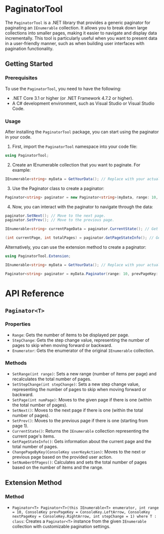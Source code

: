 ﻿# PaginatorTool

The `PaginatorTool` is a .NET library that provides a generic paginator for paginating an `IEnumerable` collection. It allows you to break down large collections into smaller pages, making it easier to navigate and display data incrementally. This tool is particularly useful when you want to present data in a user-friendly manner, such as when building user interfaces with pagination functionality.

## Getting Started

### Prerequisites

To use the `PaginatorTool`, you need to have the following:

- .NET Core 3.1 or higher (or .NET Framework 4.7.2 or higher).
- A C# development environment, such as Visual Studio or Visual Studio Code.

### Usage

After installing the `PaginatorTool` package, you can start using the paginator in your code.

1. First, import the `PaginatorTool` namespace into your code file:

```csharp
using PaginatorTool;
```

2. Create an IEnumerable collection that you want to paginate. For example:

```csharp
IEnumerable<string> myData = GetYourData(); // Replace with your actual data source.
```

3. Use the Paginator class to create a paginator:
```csharp
Paginator<string> paginator = new Paginator<string>(myData, range: 10, prevPageKey: ConsoleKey.LeftArrow, nextPageKey: ConsoleKey.RightArrow, stepChange: 1);
```
4. Now, you can interact with the paginator to navigate through the data:
```csharp
paginator.SetNext(); // Move to the next page.
paginator.SetPrev(); // Move to the previous page.

IEnumerable<string> currentPageData = paginator.CurrentState(); // Get the data for the current page.

(int currentPage, int totalPages) = paginator.GetPageStateInfo(); // Get information about the current page and the total number of pages.
```
Alternatively, you can use the extension method to create a paginator:

```csharp
using PaginatorTool.Extension;

IEnumerable<string> myData = GetYourData(); // Replace with your actual data source.

Paginator<string> paginator = myData.Paginator(range: 10, prevPageKey: ConsoleKey.LeftArrow, nextPageKey: ConsoleKey.RightArrow, stepChange: 1);
```

# API Reference

## `Paginator<T>`

### Properties

- `Range`: Gets the number of items to be displayed per page.
- `StepChange`: Gets the step change value, representing the number of pages to skip when moving forward or backward.
- `Enumerator`: Gets the enumerator of the original `IEnumerable` collection.

### Methods

- `SetRange(int range)`: Sets a new range (number of items per page) and recalculates the total number of pages.
- `SetStepChange(int stepChange)`: Sets a new step change value, representing the number of pages to skip when moving forward or backward.
- `SetPage(int numPage)`: Moves to the given page if there is one (within the total number of pages).
- `SetNext()`: Moves to the next page if there is one (within the total number of pages).
- `SetPrev()`: Moves to the previous page if there is one (starting from page 1).
- `CurrentState()`: Returns the `IEnumerable` collection representing the current page's items.
- `GetPageStateInfo()`: Gets information about the current page and the total number of pages.
- `ChangePageByKey(ConsoleKey userKeyAction)`: Moves to the next or previous page based on the provided user action.
- `SetNumberOfPages()`: Calculates and sets the total number of pages based on the number of items and the range.

## Extension Method

### Method

- `Paginator<T> Paginator<T>(this IEnumerable<T> enumerator, int range = 10, ConsoleKey prevPageKey = ConsoleKey.LeftArrow, ConsoleKey nextPageKey = ConsoleKey.RightArrow, int stepChange = 1) where T : class`: Creates a `Paginator<T>` instance from the given `IEnumerable` collection with customizable pagination settings.
